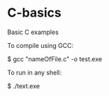 # C-basics
Basic C examples

To compile using GCC:

$ gcc "nameOfFile.c" -o test.exe


To run in any shell:

$ ./text.exe
